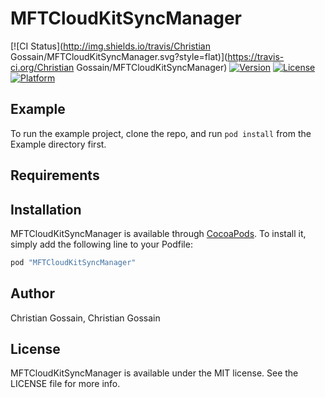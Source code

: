 # MFTCloudKitSyncManager

[![CI Status](http://img.shields.io/travis/Christian Gossain/MFTCloudKitSyncManager.svg?style=flat)](https://travis-ci.org/Christian Gossain/MFTCloudKitSyncManager)
[![Version](https://img.shields.io/cocoapods/v/MFTCloudKitSyncManager.svg?style=flat)](http://cocoapods.org/pods/MFTCloudKitSyncManager)
[![License](https://img.shields.io/cocoapods/l/MFTCloudKitSyncManager.svg?style=flat)](http://cocoapods.org/pods/MFTCloudKitSyncManager)
[![Platform](https://img.shields.io/cocoapods/p/MFTCloudKitSyncManager.svg?style=flat)](http://cocoapods.org/pods/MFTCloudKitSyncManager)

## Example

To run the example project, clone the repo, and run `pod install` from the Example directory first.

## Requirements

## Installation

MFTCloudKitSyncManager is available through [CocoaPods](http://cocoapods.org). To install
it, simply add the following line to your Podfile:

```ruby
pod "MFTCloudKitSyncManager"
```

## Author

Christian Gossain, Christian Gossain

## License

MFTCloudKitSyncManager is available under the MIT license. See the LICENSE file for more info.

